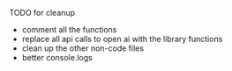 TODO for cleanup

- comment all the functions
- replace all api calls to open ai with the library functions
- clean up the other non-code files
- better console.logs